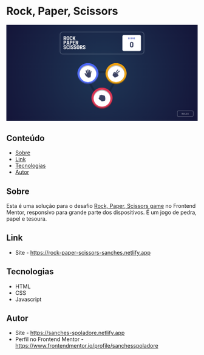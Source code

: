 # Rock, Paper, Scissors

![](./.github/preview.png)

## Conteúdo
- [Sobre](#sobre)
- [Link](#link)
- [Tecnologias](#tecnologias)
- [Autor](#autor)

## Sobre
Esta é uma solução para o desafio [Rock, Paper, Scissors game](https://www.frontendmentor.io/challenges/rock-paper-scissors-game-pTgwgvgH) no Frontend Mentor, responsivo para grande parte dos dispositivos. É um jogo de pedra, papel e tesoura.

## Link
- Site - https://rock-paper-scissors-sanches.netlify.app

## Tecnologias
- HTML
- CSS
- Javascript

## Autor
- Site - https://sanches-spoladore.netlify.app
- Perfil no Frontend Mentor - https://www.frontendmentor.io/profile/sanchesspoladore